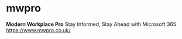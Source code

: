 # mwpro
**Modern Workplace Pro**
Stay Informed, Stay Ahead with Microsoft 365
https://www.mwpro.co.uk/
